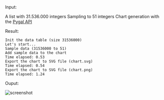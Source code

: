Input: 

A list with 31.536.000 integers
Sampling to 51 integers
Chart generation with the [Pygal API](http://pygal.org/)


Result:

    Init the data table (size 31536000)
    Let's start...
    Sample data (31536000 to 51)
    Add sample data to the chart
    Time elapsed: 0.53
    Export the chart to SVG file (chart.svg)
    Time elapsed: 0.54
    Export the chart to SVG file (chart.png)
    Time elapsed: 1.24

Ouput:

![screenshot](https://raw.github.com/nicolargo/pythonarena/master/pygal/chart.png)
